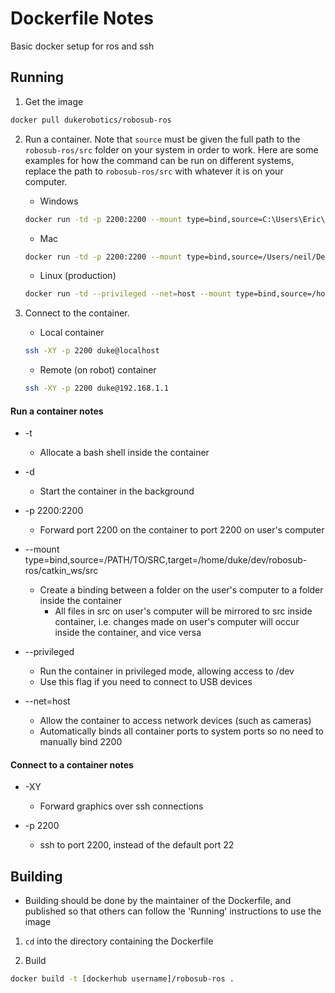 # Dockerfile Notes

Basic docker setup for ros and ssh

## Running

1. Get the image
```bash
docker pull dukerobotics/robosub-ros
```

2. Run a container. Note that `source` must be given the full path to the `robosub-ros/src` folder on your system in order to work. Here are some examples for how the command can be run on different systems, replace the path to `robosub-ros/src` with whatever it is on your computer.
    * Windows
    ```bash
    docker run -td -p 2200:2200 --mount type=bind,source=C:\Users\Eric\Documents\Robotics\CS,target=/home/duke/dev/robosub-ros/src  dukerobotics/robosub-ros
    ```

    * Mac
    ```bash
    docker run -td -p 2200:2200 --mount type=bind,source=/Users/neil/Desktop/Code/robosub-ros/src,target=/home/duke/dev/robosub-ros/catkin_ws/src  dukerobotics/robosub-ros
    ```

    * Linux (production)
    ```bash
    docker run -td --privileged --net=host --mount type=bind,source=/home/robot/robosub-ros/src,target=/home/duke/dev/robosub-ros/catkin_ws/src  dukerobotics/robosub-ros
    ```

3. Connect to the container. 
    * Local container
    ```bash
    ssh -XY -p 2200 duke@localhost
    ```
    * Remote (on robot) container 
    ```bash
    ssh -XY -p 2200 duke@192.168.1.1
    ```

#### Run a container notes
* -t
  * Allocate a bash shell inside the container

* -d
  * Start the container in the background

* -p 2200:2200
  * Forward port 2200 on the container to port 2200 on user's computer

* --mount type=bind,source=/PATH/TO/SRC,target=/home/duke/dev/robosub-ros/catkin_ws/src
  * Create a binding between a folder on the user's computer to a folder inside the container
    * All files in src on user's computer will be mirrored to src inside container, i.e. changes made on user's computer will occur inside the container, and vice versa

* --privileged
  * Run the container in privileged mode, allowing access to /dev
  * Use this flag if you need to connect to USB devices

* --net=host
    * Allow the container to access network devices (such as cameras)
    * Automatically binds all container ports to system ports so no need to manually bind 2200

#### Connect to a container notes
* -XY
  * Forward graphics over ssh connections

* -p 2200
  * ssh to port 2200, instead of the default port 22
  
## Building

- Building should be done by the maintainer of the Dockerfile, and published so that others can follow the 'Running' instructions to use the image

1. ```cd``` into the directory containing the Dockerfile

2. Build
```bash
docker build -t [dockerhub username]/robosub-ros .
```


